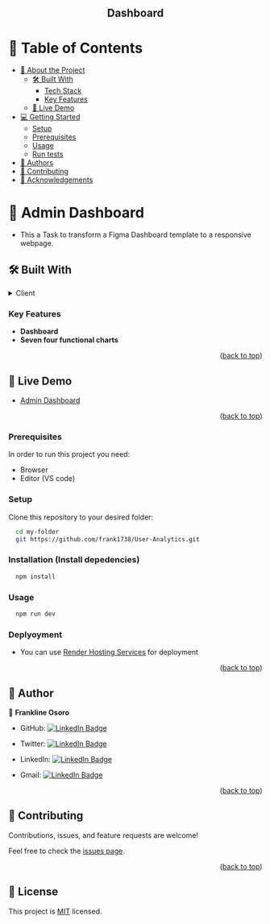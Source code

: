 <div align="center">

## Dashboard

</div>

<!-- TABLE OF CONTENTS -->

# 📗 Table of Contents

- [📖 About the Project](#about-project)
  - [🛠 Built With](#built-with)
    - [Tech Stack](#tech-stack)
    - [Key Features](#key-features)
  - [🚀 Live Demo](#live-demo)
- [💻 Getting Started](#getting-started)
  - [Setup](#setup)
  - [Prerequisites](#prerequisites)
  - [Usage](#usage)
  - [Run tests](#run-tests)
- [👥 Authors](#authors)
- [🤝 Contributing](#contributing)
- [🙏 Acknowledgements](#acknowledgements)

<!-- PROJECT DESCRIPTION -->

# 📖 Admin Dashboard <a name="about-project"></a>

- This a Task to transform a Figma Dashboard template to a responsive webpage.

## 🛠 Built With <a name="built-with"></a>

<details>
  <summary>Client</summary>
  <ul>
    <li>React</li>
    <li>Syncfusion</li>
     <li>Chart Js</li>
  </ul>
</details>

<!-- Features -->

### Key Features <a name="key-features"></a>

- **Dashboard**
- **Seven four functional charts**

<p align="right">(<a href="#readme-top">back to top</a>)</p>

<!-- LIVE DEMO -->

## 🚀 Live Demo <a name="live-demo"></a>

- [Admin Dashboard](https://admin-dashboard-hpi4.onrender.com)

<p align="right">(<a href="#readme-top">back to top</a>)</p>

<!-- GETTING STARTED -->

### Prerequisites

In order to run this project you need:

- Browser
- Editor (VS code)

### Setup

Clone this repository to your desired folder:

```sh
  cd my-folder
  git https://github.com/frank1738/User-Analytics.git
```

### Installation (Install depedencies)

```sh
  npm install
```

### Usage

```sh
  npm run dev
```

### Deplyoyment

- You can use [Render Hosting Services](https://render.com/) for deployment

<p align="right">(<a href="#readme-top">back to top</a>)</p>

<!-- AUTHORS -->

## 👥 Author <a name="authors"></a>

👤 **Frankline Osoro**

- GitHub: [![LinkedIn Badge](https://img.shields.io/badge/-frank1738-black?logo=LinkedIn&logoColor=0A66C2&style=plastic)](https://github.com/frank1738)

- Twitter: [![LinkedIn Badge](https://img.shields.io/badge/-frank1738-black?logo=LinkedIn&logoColor=0A66C2&style=plastic)](https://twitter.com/frankhiggins08)

- LinkedIn: [![LinkedIn Badge](https://img.shields.io/badge/-frank1738-black?logo=LinkedIn&logoColor=0A66C2&style=plastic)](http://www.linkedin.com/in/frankline-osoro-b526ba18b)

- Gmail: [![LinkedIn Badge](https://img.shields.io/badge/-frank1738-black?logo=LinkedIn&logoColor=0A66C2&style=plastic)](mailto:franklineosoro08@gmail.com)

<p align="right">(<a href="#readme-top">back to top</a>)</p>

<!-- CONTRIBUTING -->

## 🤝 Contributing <a name="contributing"></a>

Contributions, issues, and feature requests are welcome!

Feel free to check the [issues page](../../issues/).

<p align="right">(<a href="#readme-top">back to top</a>)</p>

<!-- ACKNOWLEDGEMENTS -->

## 📝 License

This project is [MIT](./LICENSE) licensed.
